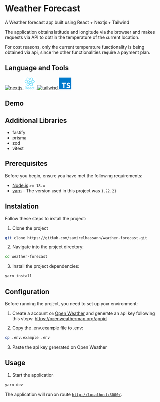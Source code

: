 # Weather Forecast

A Weather forecast app built using React + Nextjs + Tailwind

The application obtains latitude and longitude via the browser and makes requests via API to obtain the temperature of the current location.

For cost reasons, only the current temperature functionality is being obtained via api, since the other functionalities require a payment plan.


## Language and Tools

<p align="left"> <a href="https://nextjs.org/" target="_blank" rel="noreferrer"> <img src="https://cdn.worldvectorlogo.com/logos/nextjs-2.svg" alt="nextjs" width="40" height="40"/> </a>  <a href="https://reactjs.org/" target="_blank" rel="noreferrer"> <img src="https://raw.githubusercontent.com/devicons/devicon/master/icons/react/react-original-wordmark.svg" alt="react" width="40" height="40"/> </a> <a href="https://tailwindcss.com/" target="_blank" rel="noreferrer"> <img src="https://www.vectorlogo.zone/logos/tailwindcss/tailwindcss-icon.svg" alt="tailwind" width="40" height="40"/> </a> <a href="https://www.typescriptlang.org/" target="_blank" rel="noreferrer"> <img src="https://raw.githubusercontent.com/devicons/devicon/master/icons/typescript/typescript-original.svg" alt="typescript" width="40" height="40"/> </a> </p>

## Demo


## Additional Libraries

- fastify
- prisma
- zod
- vitest

## Prerequisites

Before you begin, ensure you have met the following requirements:
- [Node.js](https://nodejs.org/en) `>= 18.x`
- [yarn](https://yarnpkg.com/) - The version used in this project was `1.22.21`


## Instalation

Follow these steps to install the project:

1. Clone the project
```bash
git clone https://github.com/samirelhassann/weather-forecast.git
```

2. Navigate into the project directory:
```bash
cd weather-forecast
```

3. Install the project dependencies:
```bash
yarn install
```

## Configuration

Before running the project, you need to set up your environment:

1. Create a account on [Open Weather](https://openweathermap.org/) and generate an api key following this steps: https://openweathermap.org/appid

2. Copy the .env.example file to .env:
```bash
cp .env.example .env
```

3. Paste the api key generated on Open Weather

## Usage

1. Start the application
```bash
yarn dev
```

The application will run on route [`http://localhost:3000/`](http://localhost:3000/).
